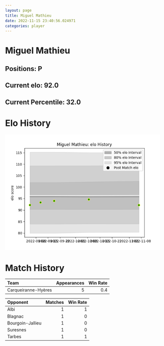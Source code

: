 ```yaml
---  
layout: page  
title: Miguel Mathieu  
date: 2022-11-15 23:40:56.024971  
categories: player  
---
```

# Miguel Mathieu

## Positions: P

## Current elo: 92.0

## Current Percentile: 32.0

# Elo History


![elo history](history_MiguelMathieu.png)
# Match History


| Team                |   Appearances |   Win Rate |
|:--------------------|--------------:|-----------:|
| Carqueiranne-Hyères |             5 |        0.4 |

| Opponent         |   Matches |   Win Rate |
|:-----------------|----------:|-----------:|
| Albi             |         1 |          1 |
| Blagnac          |         1 |          0 |
| Bourgoin-Jallieu |         1 |          0 |
| Suresnes         |         1 |          0 |
| Tarbes           |         1 |          1 |